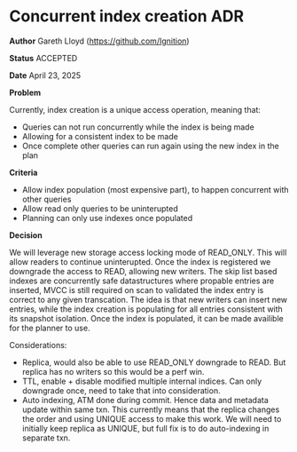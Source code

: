 # Concurrent index creation ADR

**Author**
Gareth Lloyd (https://github.com/Ignition)

**Status**
ACCEPTED

**Date**
April 23, 2025

**Problem**

Currently, index creation is a unique access operation, meaning that:
- Queries can not run concurrently while the index is being made
- Allowing for a consistent index to be made
- Once complete other queries can run again using the new index in the plan

**Criteria**

- Allow index population (most expensive part), to happen concurrent with other queries
- Allow read only queries to be uninterupted
- Planning can only use indexes once populated

**Decision**

We will leverage new storage access locking mode of READ_ONLY. This will allow readers to continue
uninterupted. Once the index is registered we downgrade the access to READ, allowing new writers.
The skip list based indexes are concurrently safe datastructures where propable entries are
inserted, MVCC is still required on scan to validated the index entry is correct to any given
transcation. The idea is that new writers can insert new entries, while the index creation is
populating for all entries consistent with its snapshot isolation. Once the index is populated,
it can be made availible for the planner to use.

Considerations:
- Replica, would also be able to use READ_ONLY downgrade to READ. But replica has no writers
  so this would be a perf win.
- TTL, enable + disable modified multiple internal indices. Can only downgrade once, need to
  take that into consideration.
- Auto indexing, ATM done during commit. Hence data and metadata update within same txn. This
  currently means that the replica changes the order and using UNIQUE access to make this work.
  We will need to initially keep replica as UNIQUE, but full fix is to do auto-indexing in
  separate txn.
